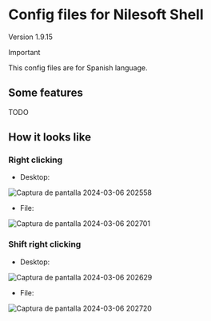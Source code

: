# Config files for Nilesoft Shell

Version 1.9.15

> [!IMPORTANT]
> This config files are for Spanish language.

## Some features

TODO

## How it looks like

### Right clicking

- Desktop:

![Captura de pantalla 2024-03-06 202558](https://github.com/Scarpy19/NilesoftShellConf/assets/63962989/0bb5cac8-f69d-446d-b7bc-3e809a2bc40e)

- File:

![Captura de pantalla 2024-03-06 202701](https://github.com/Scarpy19/NilesoftShellConf/assets/63962989/a4876540-b76f-4e12-ac04-03a9ca051ae5)

### Shift right clicking

- Desktop:

![Captura de pantalla 2024-03-06 202629](https://github.com/Scarpy19/NilesoftShellConf/assets/63962989/2329cb6c-843d-4c26-9d9b-ca005872566d)

- File:

![Captura de pantalla 2024-03-06 202720](https://github.com/Scarpy19/NilesoftShellConf/assets/63962989/ce59360c-28c1-4b66-833f-4048cd028fb7)
